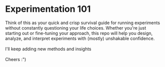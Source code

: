 # Experimentation 101
Think of this as your quick and crisp survival guide for running experiments without constantly questioning your life choices. Whether you're just starting out or fine-tuning your approach, this repo will help you design, analyze, and interpret experiments with (mostly) unshakable confidence.<br><br>
I'll keep adding new methods and insights<br><br>
Cheers :")
